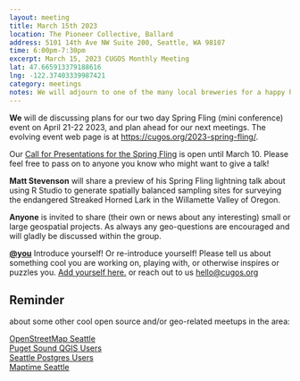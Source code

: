 ```yaml
---
layout: meeting
title: March 15th 2023
location: The Pioneer Collective, Ballard
address: 5101 14th Ave NW Suite 200, Seattle, WA 98107
time: 6:00pm-7:30pm
excerpt: March 15, 2023 CUGOS Monthly Meeting
lat: 47.665913379188616 
lng: -122.37403339987421
category: meetings
notes: We will adjourn to one of the many local breweries for a happy hour after the meeting!
---
```

**We** will de discussing plans for our two day Spring Fling (mini conference) event on April 21-22 2023, and plan ahead for our next meetings. The evolving event web page is at https://cugos.org/2023-spring-fling/.

Our [Call for Presentations for the Spring Fling](https://forms.gle/fXFtj2hnG6PYyLuN9) is open until March 10. Please feel free to pass on to anyone you know who might want to give a talk!

**Matt Stevenson** will share a preview of his Spring Fling lightning talk about using R Studio to generate spatially balanced sampling sites for surveying the endangered Streaked Horned Lark in the Willamette Valley of Oregon.  

**Anyone** is invited to share (their own or news about any interesting) small or large geospatial projects. As always any geo-questions are encouraged and will gladly be discussed within the group.

**[@you](http://cugos.org/people/)** Introduce yourself! Or re-introduce yourself! Please tell us about something cool you are working on, playing with, or otherwise inspires or puzzles you. [Add yourself here.](https://github.com/cugos/cugos.github.com/blob/master/meetings/_posts/2023-3-15-cugos_monthly.md) or reach out to us hello@cugos.org

## Reminder 
about some other cool open source and/or geo-related meetups in the area:

[OpenStreetMap Seattle](https://www.meetup.com/OpenStreetMap-Seattle/)  
[Puget Sound QGIS Users](https://www.meetup.com/Puget-Sound-QGIS-Users-Group/)  
[Seattle Postgres Users](https://www.meetup.com/Seattle-Postgres/)  
[Maptime Seattle](https://www.meetup.com/MaptimeSEA/)
